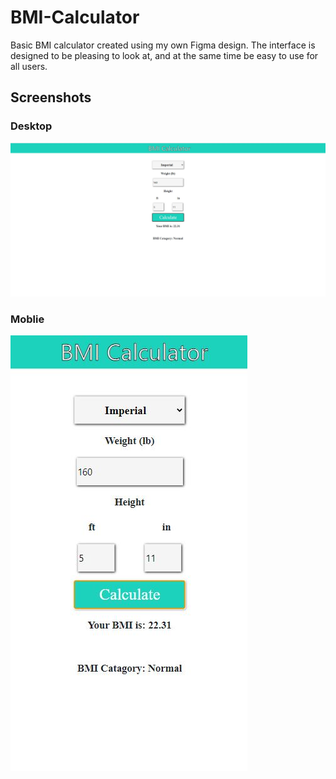 # BMI-Calculator
Basic BMI calculator created using my own Figma design. The interface is designed to be pleasing to look at, and at the same time be easy to use
for all users.

## Screenshots
### Desktop
![](./Screenshots/desktop.JPG)


### Moblie
![](./Screenshots/mobile.JPG)
